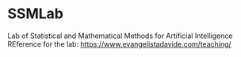 # SSMLab
Lab of Statistical and Mathematical Methods for Artificial Intelligence
REference for the lab: https://www.evangelistadavide.com/teaching/
